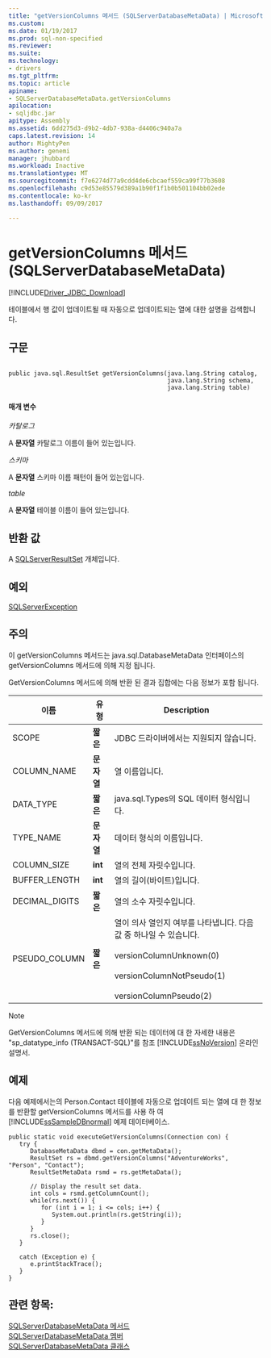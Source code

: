 ```yaml
---
title: "getVersionColumns 메서드 (SQLServerDatabaseMetaData) | Microsoft Docs"
ms.custom: 
ms.date: 01/19/2017
ms.prod: sql-non-specified
ms.reviewer: 
ms.suite: 
ms.technology:
- drivers
ms.tgt_pltfrm: 
ms.topic: article
apiname:
- SQLServerDatabaseMetaData.getVersionColumns
apilocation:
- sqljdbc.jar
apitype: Assembly
ms.assetid: 6dd275d3-d9b2-4db7-938a-d4406c940a7a
caps.latest.revision: 14
author: MightyPen
ms.author: genemi
manager: jhubbard
ms.workload: Inactive
ms.translationtype: MT
ms.sourcegitcommit: f7e6274d77a9cdd4de6cbcaef559ca99f77b3608
ms.openlocfilehash: c9d53e85579d389a1b90f1f1b0b501104bb02ede
ms.contentlocale: ko-kr
ms.lasthandoff: 09/09/2017

---
```

# <a name="getversioncolumns-method-sqlserverdatabasemetadata"></a>getVersionColumns 메서드(SQLServerDatabaseMetaData)
[!INCLUDE[Driver_JDBC_Download](../../../includes/driver_jdbc_download.md)]

  테이블에서 행 값이 업데이트될 때 자동으로 업데이트되는 열에 대한 설명을 검색합니다.  
  
## <a name="syntax"></a>구문  
  
```  
  
public java.sql.ResultSet getVersionColumns(java.lang.String catalog,  
                                            java.lang.String schema,  
                                            java.lang.String table)  
```  
  
#### <a name="parameters"></a>매개 변수  
 *카탈로그*  
  
 A **문자열** 카탈로그 이름이 들어 있는입니다.  
  
 *스키마*  
  
 A **문자열** 스키마 이름 패턴이 들어 있는입니다.  
  
 *table*  
  
 A **문자열** 테이블 이름이 들어 있는입니다.  
  
## <a name="return-value"></a>반환 값  
 A [SQLServerResultSet](../../../connect/jdbc/reference/sqlserverresultset-class.md) 개체입니다.  
  
## <a name="exceptions"></a>예외  
 [SQLServerException](../../../connect/jdbc/reference/sqlserverexception-class.md)  
  
## <a name="remarks"></a>주의  
 이 getVersionColumns 메서드는 java.sql.DatabaseMetaData 인터페이스의 getVersionColumns 메서드에 의해 지정 됩니다.  
  
 GetVersionColumns 메서드에 의해 반환 된 결과 집합에는 다음 정보가 포함 됩니다.  
  
|이름|유형|Description|  
|----------|----------|-----------------|  
|SCOPE|**짧은**|JDBC 드라이버에서는 지원되지 않습니다.|  
|COLUMN_NAME|**문자열**|열 이름입니다.|  
|DATA_TYPE|**짧은**|java.sql.Types의 SQL 데이터 형식입니다.|  
|TYPE_NAME|**문자열**|데이터 형식의 이름입니다.|  
|COLUMN_SIZE|**int**|열의 전체 자릿수입니다.|  
|BUFFER_LENGTH|**int**|열의 길이(바이트)입니다.|  
|DECIMAL_DIGITS|**짧은**|열의 소수 자릿수입니다.|  
|PSEUDO_COLUMN|**짧은**|열이 의사 열인지 여부를 나타냅니다. 다음 값 중 하나일 수 있습니다.<br /><br /> versionColumnUnknown(0)<br /><br /> versionColumnNotPseudo(1)<br /><br /> versionColumnPseudo(2)|  
  
> [!NOTE]  
>  GetVersionColumns 메서드에 의해 반환 되는 데이터에 대 한 자세한 내용은 "sp_datatype_info (TRANSACT-SQL)"를 참조 [!INCLUDE[ssNoVersion](../../../includes/ssnoversion_md.md)] 온라인 설명서.  
  
## <a name="example"></a>예제  
 다음 예제에서는의 Person.Contact 테이블에 자동으로 업데이트 되는 열에 대 한 정보를 반환할 getVersionColumns 메서드를 사용 하 여 [!INCLUDE[ssSampleDBnormal](../../../includes/sssampledbnormal_md.md)] 예제 데이터베이스.  
  
```  
public static void executeGetVersionColumns(Connection con) {  
   try {  
      DatabaseMetaData dbmd = con.getMetaData();  
      ResultSet rs = dbmd.getVersionColumns("AdventureWorks", "Person", "Contact");  
      ResultSetMetaData rsmd = rs.getMetaData();  
  
      // Display the result set data.  
      int cols = rsmd.getColumnCount();  
      while(rs.next()) {  
         for (int i = 1; i <= cols; i++) {  
            System.out.println(rs.getString(i));  
         }  
      }  
      rs.close();  
   }   
  
   catch (Exception e) {  
      e.printStackTrace();  
   }  
}  
```  
  
## <a name="see-also"></a>관련 항목:  
 [SQLServerDatabaseMetaData 메서드](../../../connect/jdbc/reference/sqlserverdatabasemetadata-methods.md)   
 [SQLServerDatabaseMetaData 멤버](../../../connect/jdbc/reference/sqlserverdatabasemetadata-members.md)   
 [SQLServerDatabaseMetaData 클래스](../../../connect/jdbc/reference/sqlserverdatabasemetadata-class.md)  
  
  

